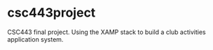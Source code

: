 # csc443project
CSC443 final project. Using the XAMP stack to build a club activities application system.
